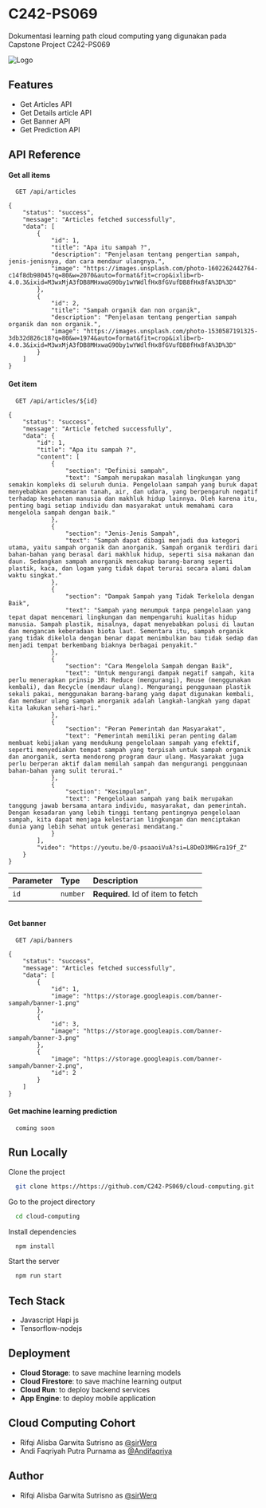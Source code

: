 # C242-PS069

Dokumentasi learning path cloud computing yang digunakan pada Capstone Project C242-PS069

![Logo](https://dev-to-uploads.s3.amazonaws.com/uploads/articles/th5xamgrr6se0x5ro4g6.png)

## Features

-   Get Articles API
-   Get Details article API
-   Get Banner API
-   Get Prediction API

## API Reference

#### Get all items

```http
  GET /api/articles
```

```
{
    "status": "success",
    "message": "Articles fetched successfully",
    "data": [
        {
            "id": 1,
            "title": "Apa itu sampah ?",
            "description": "Penjelasan tentang pengertian sampah, jenis-jenisnya, dan cara mendaur ulangnya.",
            "image": "https://images.unsplash.com/photo-1602262442764-c14f8db98045?q=80&w=2070&auto=format&fit=crop&ixlib=rb-4.0.3&ixid=M3wxMjA3fDB8MHxwaG90by1wYWdlfHx8fGVufDB8fHx8fA%3D%3D"
        },
        {
            "id": 2,
            "title": "Sampah organik dan non organik",
            "description": "Penjelasan tentang pengertian sampah organik dan non organik.",
            "image": "https://images.unsplash.com/photo-1530587191325-3db32d826c18?q=80&w=1974&auto=format&fit=crop&ixlib=rb-4.0.3&ixid=M3wxMjA3fDB8MHxwaG90by1wYWdlfHx8fGVufDB8fHx8fA%3D%3D"
        }
    ]
}
```

#### Get item

```http
  GET /api/articles/${id}
```

```
{
    "status": "success",
    "message": "Article fetched successfully",
    "data": {
        "id": 1,
        "title": "Apa itu sampah ?",
        "content": [
            {
                "section": "Definisi sampah",
                "text": "Sampah merupakan masalah lingkungan yang semakin kompleks di seluruh dunia. Pengelolaan sampah yang buruk dapat menyebabkan pencemaran tanah, air, dan udara, yang berpengaruh negatif terhadap kesehatan manusia dan makhluk hidup lainnya. Oleh karena itu, penting bagi setiap individu dan masyarakat untuk memahami cara mengelola sampah dengan baik."
            },
            {
                "section": "Jenis-Jenis Sampah",
                "text": "Sampah dapat dibagi menjadi dua kategori utama, yaitu sampah organik dan anorganik. Sampah organik terdiri dari bahan-bahan yang berasal dari makhluk hidup, seperti sisa makanan dan daun. Sedangkan sampah anorganik mencakup barang-barang seperti plastik, kaca, dan logam yang tidak dapat terurai secara alami dalam waktu singkat."
            },
            {
                "section": "Dampak Sampah yang Tidak Terkelola dengan Baik",
                "text": "Sampah yang menumpuk tanpa pengelolaan yang tepat dapat mencemari lingkungan dan mempengaruhi kualitas hidup manusia. Sampah plastik, misalnya, dapat menyebabkan polusi di lautan dan mengancam keberadaan biota laut. Sementara itu, sampah organik yang tidak dikelola dengan benar dapat menimbulkan bau tidak sedap dan menjadi tempat berkembang biaknya berbagai penyakit."
            },
            {
                "section": "Cara Mengelola Sampah dengan Baik",
                "text": "Untuk mengurangi dampak negatif sampah, kita perlu menerapkan prinsip 3R: Reduce (mengurangi), Reuse (menggunakan kembali), dan Recycle (mendaur ulang). Mengurangi penggunaan plastik sekali pakai, menggunakan barang-barang yang dapat digunakan kembali, dan mendaur ulang sampah anorganik adalah langkah-langkah yang dapat kita lakukan sehari-hari."
            },
            {
                "section": "Peran Pemerintah dan Masyarakat",
                "text": "Pemerintah memiliki peran penting dalam membuat kebijakan yang mendukung pengelolaan sampah yang efektif, seperti menyediakan tempat sampah yang terpisah untuk sampah organik dan anorganik, serta mendorong program daur ulang. Masyarakat juga perlu berperan aktif dalam memilah sampah dan mengurangi penggunaan bahan-bahan yang sulit terurai."
            },
            {
                "section": "Kesimpulan",
                "text": "Pengelolaan sampah yang baik merupakan tanggung jawab bersama antara individu, masyarakat, dan pemerintah. Dengan kesadaran yang lebih tinggi tentang pentingnya pengelolaan sampah, kita dapat menjaga kelestarian lingkungan dan menciptakan dunia yang lebih sehat untuk generasi mendatang."
            }
        ],
        "video": "https://youtu.be/O-psaaoiVuA?si=L8DeD3MHGra19f_Z"
    }
}
```

| Parameter | Type     | Description                       |
| :-------- | :------- | :-------------------------------- |
| `id`      | `number` | **Required**. Id of item to fetch |

```

```

#### Get banner

```http
  GET /api/banners
```

```
{
    "status": "success",
    "message": "Articles fetched successfully",
    "data": [
        {
            "id": 1,
            "image": "https://storage.googleapis.com/banner-sampah/banner-1.png"
        },
        {
            "id": 3,
            "image": "https://storage.googleapis.com/banner-sampah/banner-3.png"
        },
        {
            "image": "https://storage.googleapis.com/banner-sampah/banner-2.png",
            "id": 2
        }
    ]
}
```

#### Get machine learning prediction

```http
  coming soon
```

## Run Locally

Clone the project

```bash
  git clone https://https://github.com/C242-PS069/cloud-computing.git
```

Go to the project directory

```bash
  cd cloud-computing
```

Install dependencies

```bash
  npm install
```

Start the server

```bash
  npm run start
```

## Tech Stack

-   Javascript Hapi js
-   Tensorflow-nodejs

## Deployment

-   **Cloud Storage**: to save machine learning models
-   **Cloud Firestore**: to save machine learning output
-   **Cloud Run**: to deploy backend services
-   **App Engine**: to deploy mobile application

## Cloud Computing Cohort

-   Rifqi Alisba Garwita Sutrisno as [@sirWerq](https://github.com/sirWerq)
-   Andi Faqriyah Putra Purnama as [@Andifaqriya](https://github.com/Andifaqriya)

## Author

-   Rifqi Alisba Garwita Sutrisno as [@sirWerq](https://github.com/sirWerq)
